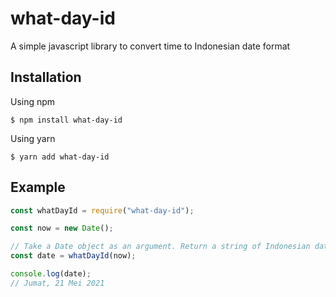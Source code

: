# what-day-id

A simple javascript library to convert time to Indonesian date format

## Installation

Using npm

```
$ npm install what-day-id
```

Using yarn

```
$ yarn add what-day-id
```

## Example

```js
const whatDayId = require("what-day-id");

const now = new Date();

// Take a Date object as an argument. Return a string of Indonesian date format
const date = whatDayId(now);

console.log(date);
// Jumat, 21 Mei 2021
```
